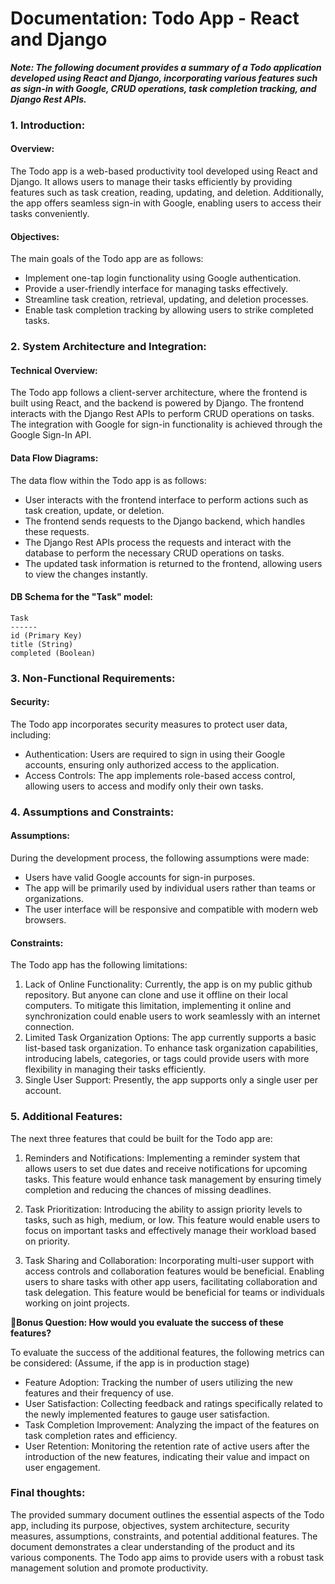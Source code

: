 # Documentation: Todo App - React and Django

***Note: The following document provides a summary of a Todo application developed using React and Django, incorporating various features such as sign-in with Google, CRUD operations, task completion tracking, and Django Rest APIs.***

### 1. Introduction:

#### Overview:
The Todo app is a web-based productivity tool developed using React and Django. It allows users to manage their tasks efficiently by providing features such as task creation, reading, updating, and deletion. Additionally, the app offers seamless sign-in with Google, enabling users to access their tasks conveniently.

#### Objectives:
The main goals of the Todo app are as follows:
- Implement one-tap login functionality using Google authentication.
- Provide a user-friendly interface for managing tasks effectively.
- Streamline task creation, retrieval, updating, and deletion processes.
- Enable task completion tracking by allowing users to strike completed tasks.

### 2. System Architecture and Integration:

#### Technical Overview:
The Todo app follows a client-server architecture, where the frontend is built using React, and the backend is powered by Django. The frontend interacts with the Django Rest APIs to perform CRUD operations on tasks. The integration with Google for sign-in functionality is achieved through the Google Sign-In API.

#### Data Flow Diagrams:
The data flow within the Todo app is as follows:
- User interacts with the frontend interface to perform actions such as task creation, update, or deletion.
- The frontend sends requests to the Django backend, which handles these requests.
- The Django Rest APIs process the requests and interact with the database to perform the necessary CRUD operations on tasks.
- The updated task information is returned to the frontend, allowing users to view the changes instantly.

#### DB Schema for the "Task" model:
```
Task
------
id (Primary Key)
title (String)
completed (Boolean)
```

### 3. Non-Functional Requirements:

#### Security:
The Todo app incorporates security measures to protect user data, including:
- Authentication: Users are required to sign in using their Google accounts, ensuring only authorized access to the application.
- Access Controls: The app implements role-based access control, allowing users to access and modify only their own tasks.

### 4. Assumptions and Constraints:

#### Assumptions:
During the development process, the following assumptions were made:
- Users have valid Google accounts for sign-in purposes.
- The app will be primarily used by individual users rather than teams or organizations.
- The user interface will be responsive and compatible with modern web browsers.

#### Constraints:
The Todo app has the following limitations:
1. Lack of Online Functionality: Currently, the app is on my public github repository. But anyone can clone and use it offline on their local computers. To mitigate this limitation, implementing it online and synchronization could enable users to work seamlessly with an internet connection.
2. Limited Task Organization Options: The app currently supports a basic list-based task organization. To enhance task organization capabilities, introducing labels, categories, or tags could provide users with more flexibility in managing their tasks efficiently.
3. Single User Support: Presently, the app supports only a single user per account.


### 5. Additional Features:

The next three features that could be built for the Todo app are:

1. Reminders and Notifications: Implementing a reminder system that allows users to set due dates and receive notifications for upcoming tasks. This feature would enhance task management by ensuring timely completion and reducing the chances of missing deadlines.

2. Task Prioritization: Introducing the ability to assign priority levels to tasks, such as high, medium, or low. This feature would enable users to focus on important tasks and effectively manage their workload based on priority.

3. Task Sharing and Collaboration: Incorporating multi-user support with access controls and collaboration features would be beneficial. Enabling users to share tasks with other app users, facilitating collaboration and task delegation. This feature would be beneficial for teams or individuals working on joint projects.

**🍭Bonus Question: How would you evaluate the success of these features?**

To evaluate the success of the additional features, the following metrics can be considered:
(Assume, if the app is in production stage)
- Feature Adoption: Tracking the number of users utilizing the new features and their frequency of use.
- User Satisfaction: Collecting feedback and ratings specifically related to the newly implemented features to gauge user satisfaction.
- Task Completion Improvement: Analyzing the impact of the features on task completion rates and efficiency.
- User Retention: Monitoring the retention rate of active users after the introduction of the new features, indicating their value and impact on user engagement.

### Final thoughts:

The provided summary document outlines the essential aspects of the Todo app, including its purpose, objectives, system architecture, security measures, assumptions, constraints, and potential additional features. The document demonstrates a clear understanding of the product and its various components. The Todo app aims to provide users with a robust task management solution and promote productivity.

